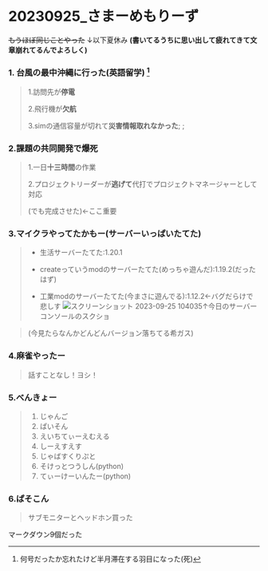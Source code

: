 # 20230925_さまーめもりーず

~~もうほぼ同じことやった~~ ↓以下夏休み __(書いてるうちに思い出して疲れてきて文章崩れてるんでよろしく)__
### 1. 台風の最中沖縄に行った(英語留学) [^1]

> 1.訪問先が**停電**
>
> 2.飛行機が**欠航**
>
> 3.simの通信容量が切れて**災害情報取れなかった**; ;
<h3>2.課題の共同開発で爆死</h3>

> 1.一日**十三時間**の作業
> 
> 2.プロジェクトリーダーが**逃げて**代打でプロジェクトマネージャーとして対応
>
> (でも完成させた)<-ここ重要
>
<h3>3.マイクラやってたかもー(サーバーいっぱいたてた)</h3>

> - 生活サーバーたてた:1.20.1
>
> - createっていうmodのサーバーたてた(めっちゃ遊んだ):1.19.2(だったはず)
>
> - 工業modのサーバーたてた(今まさに遊んでる):1.12.2<-バグだらけで悲しす
>![スクリーンショット 2023-09-25 104035](https://github.com/TERUZ-VTAT/20230925_summer_memories/assets/130330490/7630c869-26ab-4ebc-9c37-bcac1c6796d9)↑今日のサーバーコンソールのスクショ

> (今見たらなんかどんどんバージョン落ちてる希ガス)

### 4.麻雀やったー
> 話すことなし！ヨシ！

### 5.べんきょー
> 1. じゃんご
> 2. ぱいそん
> 3. えいちてぃーえむえる
> 4. しーえすえす
> 5. じゃばすくりぷと
> 6. そけっとつうしん(python)
> 7. てぃーけーいんたー(python)
>
### 6.ぱそこん
> サブモニターとヘッドホン買った

マークダウン9個だった

[^1]:何号だったか忘れたけど半月滞在する羽目になった(死)
